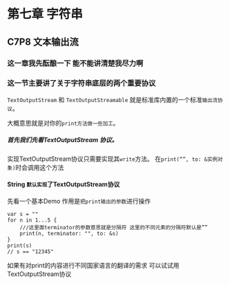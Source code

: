 # 第七章 字符串
## C7P8 文本输出流

### 这一章我先酝酿一下 能不能讲清楚我尽力啊

### 这一节主要讲了关于字符串底层的两个重要协议
```TextOutputStream``` 和 ```TextOutputStreamable```    就是标准库内置的一个标准```输出流协议```。

大概意思就是对你的```print方法做一些加工```。

##### 首先我们先看TextOutputStream 协议。

实现TextOutputStream协议只需要实现其```write```方法。 在```print(“”, to: &实例对象)```时会调用这个方法

#### String ```默认实现```了TextOutputStream协议 

先看一个基本Demo  作用是```把print输出的参数```进行操作

	var s = ""
	for n in 1...5 {
		///这里面terminator的参数意思就是分隔符 这里的不同元素的分隔符默认是””
	    print(n, terminator: "", to: &s)
	}
	print(s)
	// s == "12345"
 

如果有对print的内容进行不同国家语言的翻译的需求 可以试试用TextOutputStream协议

